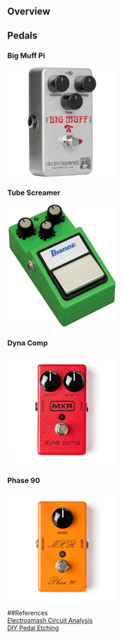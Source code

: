 <!--
Comments
-->

## Overview


## Pedals
### Big Muff Pi
<img src="https://raw.githubusercontent.com/t-christison/guitar-pedals/dev/big-muff/big-muff-pi-rams-head.jpg" alt="Electro-Harmonix Big Muff Pi" width="250">

### Tube Screamer
<img src="https://raw.githubusercontent.com/t-christison/guitar-pedals/dev/tube-screamer/tube-screamer.jpg" alt="Ibanez Tube Screamer" width="250">

### Dyna Comp 
<img src="https://raw.githubusercontent.com/t-christison/guitar-pedals/dev/dyna-comp/dynacomp.jpg" alt="MXR Dyna Comp" width="250">

### Phase 90
<img src="https://raw.githubusercontent.com/t-christison/guitar-pedals/dev/phase-90/phase-90-script.jpg" alt="MXR Phase 90" width="250">

##References  
[Electrosmash Circuit Analysis](https://www.electrosmash.com/)  
[DIY Pedal Etching](https://diy-guitar-effects.tumblr.com/etching)  

